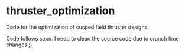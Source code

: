 # thruster_optimization
Code for the optimization of cusped field thruster designs

Code follows soon. I need to clean the source code due to crunch time changes ;)
